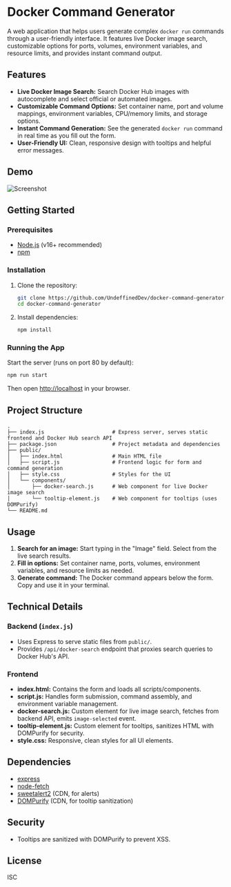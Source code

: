 # Docker Command Generator

A web application that helps users generate complex `docker run` commands through a user-friendly interface. It features live Docker image search, customizable options for ports, volumes, environment variables, and resource limits, and provides instant command output.

## Features

- **Live Docker Image Search:** Search Docker Hub images with autocomplete and select official or automated images.
- **Customizable Command Options:** Set container name, port and volume mappings, environment variables, CPU/memory limits, and storage options.
- **Instant Command Generation:** See the generated `docker run` command in real time as you fill out the form.
- **User-Friendly UI:** Clean, responsive design with tooltips and helpful error messages.

## Demo

![Screenshot](./example_fullpage.png)

## Getting Started

### Prerequisites

- [Node.js](https://nodejs.org/) (v16+ recommended)
- [npm](https://www.npmjs.com/)

### Installation

1. Clone the repository:
   ```bash
   git clone https://github.com/UndeffinedDev/docker-command-generator.git
   cd docker-command-generator
   ```

2. Install dependencies:
   ```bash
   npm install
   ```

### Running the App

Start the server (runs on port 80 by default):

```bash
npm run start
```

Then open [http://localhost](http://localhost) in your browser.

## Project Structure

```
.
├── index.js                      # Express server, serves static frontend and Docker Hub search API
├── package.json                  # Project metadata and dependencies
├── public/
│   ├── index.html                # Main HTML file
│   ├── script.js                 # Frontend logic for form and command generation
│   ├── style.css                 # Styles for the UI
│   └── components/
│       ├── docker-search.js      # Web component for live Docker image search
│       └── tooltip-element.js    # Web component for tooltips (uses DOMPurify)
└── README.md
```

## Usage

1. **Search for an image:** Start typing in the "Image" field. Select from the live search results.
2. **Fill in options:** Set container name, ports, volumes, environment variables, and resource limits as needed.
3. **Generate command:** The Docker command appears below the form. Copy and use it in your terminal.

## Technical Details

### Backend (`index.js`)

- Uses Express to serve static files from `public/`.
- Provides `/api/docker-search` endpoint that proxies search queries to Docker Hub's API.

### Frontend

- **index.html:** Contains the form and loads all scripts/components.
- **script.js:** Handles form submission, command assembly, and environment variable management.
- **docker-search.js:** Custom element for live image search, fetches from backend API, emits `image-selected` event.
- **tooltip-element.js:** Custom element for tooltips, sanitizes HTML with DOMPurify for security.
- **style.css:** Responsive, clean styles for all UI elements.

## Dependencies

- [express](https://www.npmjs.com/package/express)
- [node-fetch](https://www.npmjs.com/package/node-fetch)
- [sweetalert2](https://sweetalert2.github.io/) (CDN, for alerts)
- [DOMPurify](https://github.com/cure53/DOMPurify) (CDN, for tooltip sanitization)

## Security

- Tooltips are sanitized with DOMPurify to prevent XSS.

## License

ISC